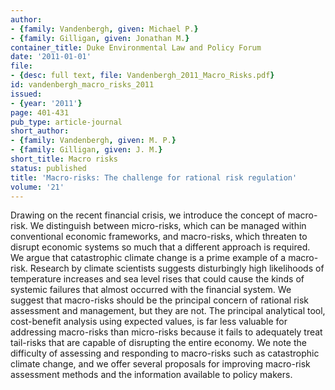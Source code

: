 ```yaml
---
author:
- {family: Vandenbergh, given: Michael P.}
- {family: Gilligan, given: Jonathan M.}
container_title: Duke Environmental Law and Policy Forum
date: '2011-01-01'
file:
- {desc: full text, file: Vandenbergh_2011_Macro_Risks.pdf}
id: vandenbergh_macro_risks_2011
issued:
- {year: '2011'}
page: 401-431
pub_type: article-journal
short_author:
- {family: Vandenbergh, given: M. P.}
- {family: Gilligan, given: J. M.}
short_title: Macro risks
status: published
title: 'Macro-risks: The challenge for rational risk regulation'
volume: '21'
---
```

Drawing on the recent financial crisis, we introduce the concept of macro-risk. We distinguish between micro-risks, which can be managed within conventional economic frameworks, and macro-risks, which threaten to disrupt economic systems so much that a different approach is required. We argue that catastrophic climate change is a prime example of a macro-risk. Research by climate scientists suggests disturbingly high likelihoods of temperature increases and sea level rises that could cause the kinds of systemic failures that almost occurred with the financial system. We suggest that macro-risks should be the principal concern of rational risk assessment and management, but they are not. The principal analytical tool, cost-benefit analysis using expected values, is far less valuable for addressing macro-risks than micro-risks because it fails to adequately treat tail-risks that are capable of disrupting the entire economy. We note the difficulty of assessing and responding to macro-risks such as catastrophic climate change, and we offer several proposals for improving macro-risk assessment methods and the information available to policy makers.
